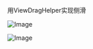用ViewDragHelper实现侧滑

![Image](https://github.com/wangsanshi/Resource/one.jpg)

![Image](https://github.com/wangsanshi/Resource/two.jpg)
